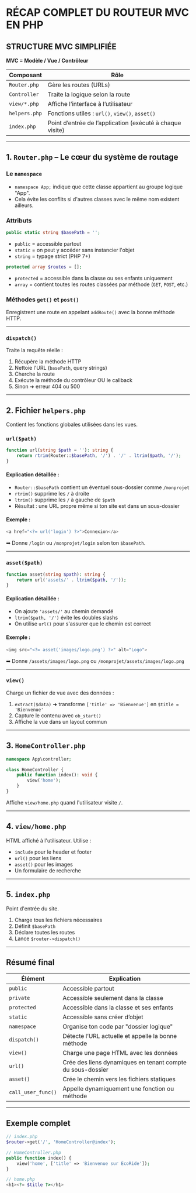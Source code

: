 
#  RÉCAP COMPLET DU ROUTEUR MVC EN PHP

##  STRUCTURE MVC SIMPLIFIÉE

**MVC = Modèle / Vue / Contrôleur**

| Composant     | Rôle |
|---------------|------|
| `Router.php`  | Gère les routes (URLs) |
| `Controller`  | Traite la logique selon la route |
| `view/*.php`  | Affiche l’interface à l’utilisateur |
| `helpers.php` | Fonctions utiles : `url()`, `view()`, `asset()` |
| `index.php`   | Point d’entrée de l’application (exécuté à chaque visite) |

---

## 1.  `Router.php` – Le cœur du système de routage

###  Le `namespace`

- `namespace App;` indique que cette classe appartient au groupe logique "App".
- Cela évite les conflits si d'autres classes avec le même nom existent ailleurs.

###  Attributs

```php
public static string $basePath = '';
```
- `public` = accessible partout
- `static` = on peut y accéder sans instancier l'objet
- `string` = typage strict (PHP 7+)

```php
protected array $routes = [];
```
- `protected` = accessible dans la classe ou ses enfants uniquement
- `array` = contient toutes les routes classées par méthode (`GET`, `POST`, etc.)

###  Méthodes `get()` et `post()`

Enregistrent une route en appelant `addRoute()` avec la bonne méthode HTTP.

---

###  `dispatch()`

Traite la requête réelle :
1. Récupère la méthode HTTP
2. Nettoie l'URL (`basePath`, query strings)
3. Cherche la route
4. Exécute la méthode du contrôleur OU le callback
5. Sinon ➜ erreur 404 ou 500

---

## 2.  Fichier `helpers.php`

Contient les fonctions globales utilisées dans les vues.

###  `url($path)`

```php
function url(string $path = ''): string {
    return rtrim(Router::$basePath, '/') . '/' . ltrim($path, '/');
}
```

####  Explication détaillée :
- `Router::$basePath` contient un éventuel sous-dossier comme `/monprojet`
- `rtrim()` supprime les `/` à droite
- `ltrim()` supprime les `/` à gauche de `$path`
- Résultat : une URL propre même si ton site est dans un sous-dossier

#### Exemple :
```php
<a href="<?= url('login') ?>">Connexion</a>
```

➡ Donne `/login` ou `/monprojet/login` selon ton `$basePath`.

---

###  `asset($path)`

```php
function asset(string $path): string {
    return url('assets/' . ltrim($path, '/'));
}
```

####  Explication détaillée :
- On ajoute `'assets/'` au chemin demandé
- `ltrim($path, '/')` évite les doubles slashs
- On utilise `url()` pour s'assurer que le chemin est correct

#### Exemple :
```php
<img src="<?= asset('images/logo.png') ?>" alt="Logo">
```

➡ Donne `/assets/images/logo.png` ou `/monprojet/assets/images/logo.png`

---

###  `view()`

Charge un fichier de vue avec des données :
1. `extract($data)` ➜ transforme `['title' => 'Bienvenue']` en `$title = 'Bienvenue'`
2. Capture le contenu avec `ob_start()`
3. Affiche la vue dans un layout commun

---

## 3.  `HomeController.php`

```php
namespace App\controller;

class HomeController {
    public function index(): void {
        view('home');
    }
}
```

Affiche `view/home.php` quand l'utilisateur visite `/`.

---

## 4.  `view/home.php`

HTML affiché à l'utilisateur. Utilise :

- `include` pour le header et footer
- `url()` pour les liens
- `asset()` pour les images
- Un formulaire de recherche

---

## 5.  `index.php`

Point d'entrée du site.

1. Charge tous les fichiers nécessaires
2. Définit `$basePath`
3. Déclare toutes les routes
4. Lance `$router->dispatch()`

---

##  Résumé final

| Élément        | Explication |
|----------------|-------------|
| `public`       | Accessible partout |
| `private`      | Accessible seulement dans la classe |
| `protected`    | Accessible dans la classe et ses enfants |
| `static`       | Accessible sans créer d’objet |
| `namespace`    | Organise ton code par "dossier logique" |
| `dispatch()`   | Détecte l’URL actuelle et appelle la bonne méthode |
| `view()`       | Charge une page HTML avec les données |
| `url()`        | Crée des liens dynamiques en tenant compte du sous-dossier |
| `asset()`      | Crée le chemin vers les fichiers statiques |
| `call_user_func()` | Appelle dynamiquement une fonction ou méthode |

---

##  Exemple complet

```php
// index.php
$router->get('/', 'HomeController@index');

// HomeController.php
public function index() {
    view('home', ['title' => 'Bienvenue sur EcoRide']);
}

// home.php
<h1><?= $title ?></h1>
```
